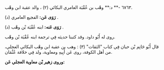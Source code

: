 ٦٧٦٣ -** د:** وهْب بن عُقْبَة العامري البكائي (٢) ، والد عقبة ابن وهْب.

**رَوَى عَن:** الفجيع العامري (د) .

**رَوَى عَنه:** ابنه عُقْبَة بْن وهْب (د) .

روى له أَبُو داود. وقد كتبنا حديثه فِي ترجمة ابنه عُقْبَة بْن وهْب.

قال أَبُو حَاتِم بْن حبان فِي كتاب "الثقات" (٣) : وهب بن عقبة ابن وهْب البكائي العجلي، من أهل الكوفة، روى عَن أَبِيهِ ومعاوية، ولد فِي خلافة عُثْمَان.

**وروى زهير بْن معاوية العجلي عَن:**